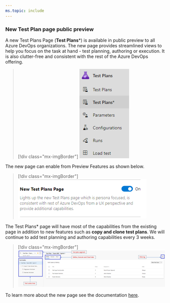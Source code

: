 ```yaml
---
ms.topic: include
---
```


### New Test Plan page public preview
 
A new Test Plans Page (**Test Plans***) is available in public preview to all Azure DevOps organizations. The new page provides streamlined views to help you focus on the task at hand - test planning, authoring or execution. It is also clutter-free and consistent with the rest of the Azure DevOps offering.

> [!div class="mx-imgBorder"]
> ![New test plan page.](../../media/154_22.png "New test plan page")

The new page can enable from Preview Features as shown below. 

> [!div class="mx-imgBorder"]
> ![Enable new Test Plans page.](../../media/154_23.png "Enable new Test Plans page")

The Test Plans* page will have most of the capabilities from the existing page in addition to new features such as **copy and clone test plans**. We will continue to add test planning and authoring capabilities every 3 weeks.

> [!div class="mx-imgBorder"]
> ![New Test Plans page features.](../../media/154_24.png "New Test Plans page features")

To learn more about the new page see the documentation [here](https://docs.microsoft.com/azure/devops/test/new-test-plans-page?view=azure-devops).
